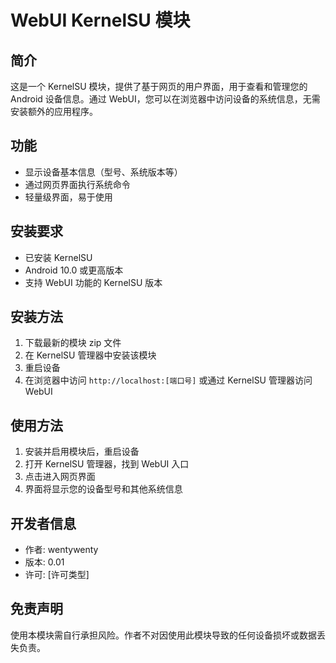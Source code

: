 # WebUI KernelSU 模块

## 简介

这是一个 KernelSU 模块，提供了基于网页的用户界面，用于查看和管理您的 Android 设备信息。通过 WebUI，您可以在浏览器中访问设备的系统信息，无需安装额外的应用程序。

## 功能

- 显示设备基本信息（型号、系统版本等）
- 通过网页界面执行系统命令
- 轻量级界面，易于使用

## 安装要求

- 已安装 KernelSU
- Android 10.0 或更高版本
- 支持 WebUI 功能的 KernelSU 版本

## 安装方法

1. 下载最新的模块 zip 文件
2. 在 KernelSU 管理器中安装该模块
3. 重启设备
4. 在浏览器中访问 `http://localhost:[端口号]` 或通过 KernelSU 管理器访问 WebUI

## 使用方法

1. 安装并启用模块后，重启设备
2. 打开 KernelSU 管理器，找到 WebUI 入口
3. 点击进入网页界面
4. 界面将显示您的设备型号和其他系统信息

<!-- ## 常见问题

**Q: 为什么我无法访问 WebUI?**  
A: 请确保您已正确安装模块并重启设备。同时检查 KernelSU 版本是否支持 WebUI 功能。

**Q: 界面显示错误或无法加载信息?**  
A: 可能是权限问题，请确保模块已获得正确的权限。 -->

## 开发者信息

- 作者: wentywenty
- 版本: 0.01
- 许可: [许可类型]

<!-- ## 贡献

欢迎提交 Issues 和 Pull Requests 来改进这个项目。 -->

## 免责声明

使用本模块需自行承担风险。作者不对因使用此模块导致的任何设备损坏或数据丢失负责。
